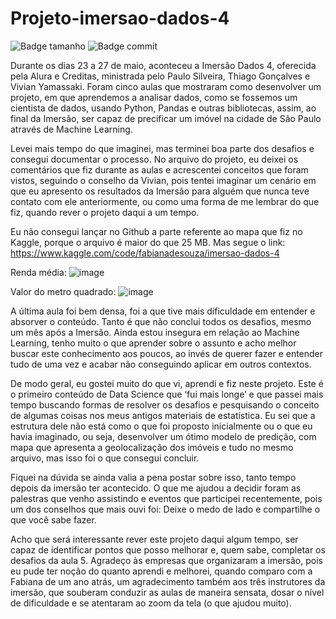 # Projeto-imersao-dados-4

![Badge tamanho](https://img.shields.io/github/languages/code-size/fab-souza/Projeto-imersao-dados-4)
![Badge commit](https://img.shields.io/github/last-commit/fab-souza/Projeto-imersao-dados-4)

Durante os dias 23 a 27 de maio, aconteceu a Imersão Dados 4, oferecida pela Alura e Creditas, ministrada pelo Paulo Silveira, Thiago Gonçalves e Vivian Yamassaki. Foram cinco aulas que mostraram como desenvolver um projeto, em que aprendemos a analisar dados, como se fossemos um cientista de dados, usando Python, Pandas e outras bibliotecas, assim, ao final da Imersão, ser capaz de precificar um imóvel na cidade de São Paulo através de Machine Learning.

Levei mais tempo do que imaginei, mas terminei boa parte dos desafios e consegui documentar o processo. No arquivo do projeto, eu deixei os comentários que fiz durante as aulas e acrescentei conceitos que foram vistos, seguindo o conselho da Vivian, pois tentei imaginar um cenário em que eu apresento os resultados da Imersão para alguém que nunca teve contato com ele anteriormente, ou como uma forma de me lembrar do que fiz, quando rever o projeto daqui a um tempo.

Eu não consegui lançar no Github a parte referente ao mapa que fiz no Kaggle, porque o arquivo é maior do que 25 MB. Mas segue o link: https://www.kaggle.com/code/fabianadesouza/imersao-dados-4

Renda média:
![image](https://user-images.githubusercontent.com/67301805/175099831-1c042fee-3c43-4f93-b17f-7fb6ff93110f.png)

Valor do metro quadrado:
![image](https://user-images.githubusercontent.com/67301805/175100132-98f2950d-d900-49b3-bc51-c007d0af74f0.png)

A última aula foi bem densa, foi a que tive mais dificuldade em entender e absorver o conteúdo. Tanto é que não conclui todos os desafios, mesmo um mês após a Imersão. Ainda estou insegura em relação ao Machine Learning, tenho muito o que aprender sobre o assunto e acho melhor buscar este conhecimento aos poucos, ao invés de querer fazer e entender tudo de uma vez e acabar não conseguindo aplicar em outros contextos.

De modo geral, eu gostei muito do que vi, aprendi e fiz neste projeto. Este é o primeiro conteúdo de Data Science que ‘fui mais longe’ e que passei mais tempo buscando formas de resolver os desafios e pesquisando o conceito de algumas coisas nos meus antigos materiais de estatística. Eu sei que a estrutura dele não está como o que foi proposto inicialmente ou o que eu havia imaginado, ou seja, desenvolver um ótimo modelo de predição, com mapa que apresenta a geolocalização dos imóveis e tudo no mesmo arquivo, mas isso foi o que consegui concluir.

Fiquei na dúvida se ainda valia a pena postar sobre isso, tanto tempo depois da imersão ter acontecido. O que me ajudou a decidir foram as palestras que venho assistindo e eventos que participei recentemente, pois um dos conselhos que mais ouvi foi: Deixe o medo de lado e compartilhe o que você sabe fazer.

Acho que será interessante rever este projeto daqui algum tempo, ser capaz de identificar pontos que posso melhorar e, quem sabe, completar os desafios da aula 5. Agradeço às empresas que organizaram a imersão, pois eu pude ter noção do quanto aprendi e melhorei, quando comparo com a Fabiana de um ano atrás, um agradecimento também aos três instrutores da imersão, que souberam conduzir as aulas de maneira sensata, dosar o nível de dificuldade e se atentaram ao zoom da tela (o que ajudou muito).
